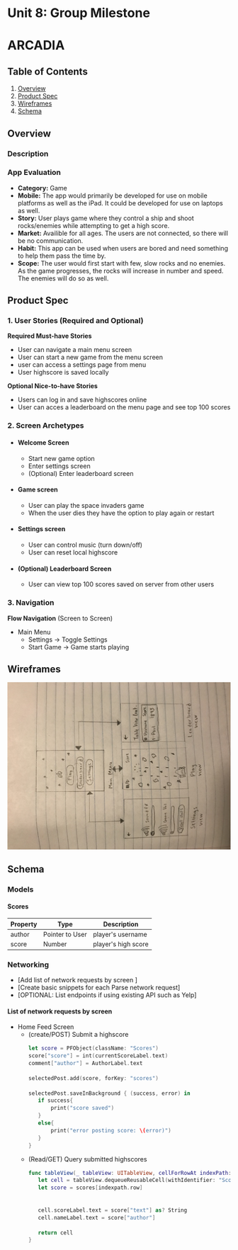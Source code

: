 Unit 8: Group Milestone
===

# ARCADIA

## Table of Contents
1. [Overview](#Overview)
1. [Product Spec](#Product-Spec)
1. [Wireframes](#Wireframes)
2. [Schema](#Schema)

## Overview
### Description


### App Evaluation

- **Category:** Game
- **Mobile:** The app would primarily be developed for use on mobile platforms as well as the iPad. It could be developed for use on laptops as well.
- **Story:** User plays game where they control a ship and shoot rocks/enemies while attempting to get a high score.
- **Market:** Availible for all ages. The users are not connected, so there will be no communication. 
- **Habit:** This app can be used when users are bored and need something to help them pass the time by.
- **Scope:** The user would first start with few, slow rocks and no enemies. As the game progresses, the rocks will increase in number and speed. The enemies will do so as well.

## Product Spec

### 1. User Stories (Required and Optional)

**Required Must-have Stories**

* User can navigate a main menu screen
* User can start a new game from the menu screen
* user can access a settings page from menu
* User highscore is saved locally

**Optional Nice-to-have Stories**

* Users can log in and save highscores online
* User can acces a leaderboard on the menu page and see top 100 scores

### 2. Screen Archetypes

* #### Welcome Screen
   * Start new game option
   * Enter settings screen
   * (Optional) Enter leaderboard screen
* #### Game screen
   * User can play the space invaders game
   * When the user dies they have the option to play again or restart
* #### Settings screen
   * User can control music (turn down/off)
   * User can reset local highscore
* #### (Optional) Leaderboard Screen
   * User can view top 100 scores saved on server from other users

### 3. Navigation


**Flow Navigation** (Screen to Screen)

* Main Menu
   * Settings -> Toggle Settings
   * Start Game -> Game starts playing

## Wireframes
![Alt text](wireframe.jpg?raw=true "project_wireframe")

## Schema 
### Models

#### Scores

   | Property      | Type     | Description |
   | ------------- | -------- | ------------|
   | author        | Pointer to User| player's username |
   | score         | Number     | player's high score |
### Networking
- [Add list of network requests by screen ]
- [Create basic snippets for each Parse network request]
- [OPTIONAL: List endpoints if using existing API such as Yelp]
#### List of network requests by screen
   - Home Feed Screen
      - (create/POST) Submit a highscore
         ```swift
        let score = PFObject(className: "Scores")
        score["score"] = int(currentScoreLabel.text)
        comment["author"] = AuthorLabel.text

        selectedPost.add(score, forKey: "scores")

        selectedPost.saveInBackground { (success, error) in
            if success{
                print("score saved")
            }
            else{
                print("error posting score: \(error)")
            }
        }
         ```
      - (Read/GET) Query submitted highscores
         ```swift
        func tableView(_ tableView: UITableView, cellForRowAt indexPath: IndexPath) -> UITableViewCell             {
            let cell = tableView.dequeueReusableCell(withIdentifier: "ScoreCell") as! ScoreCell
            let score = scores[indexpath.row]
            

            cell.scoreLabel.text = score["text"] as? String        
            cell.nameLabel.text = score["author"]
            
            return cell
        }
         ```



